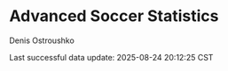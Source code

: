 # Advanced Soccer Statistics
Denis Ostroushko

<!-- gfm -->

Last successful data update: 2025-08-24 20:12:25 CST
